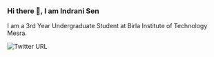 ### Hi there 👋, I am Indrani Sen
I am a 3rd Year Undergraduate Student at Birla Institute of Technology Mesra.

<!--
**indranigit/indranigit** is a ✨ _special_ ✨ repository because its `README.md` (this file) appears on your GitHub profile.

Here are some ideas to get you started:

- 🔭 I’m currently working on ...
- 🌱 I’m currently learning ...
- 👯 I’m looking to collaborate on ...
- 🤔 I’m looking for help with ...
- 💬 Ask me about ...
- 📫 How to reach me: ...
- 😄 Pronouns: ...
- ⚡ Fun fact: ...
-->
![Twitter URL](https://img.shields.io/twitter/url?style=social&url=https%3A%2Ftwitter%2FIndraniSen17)
